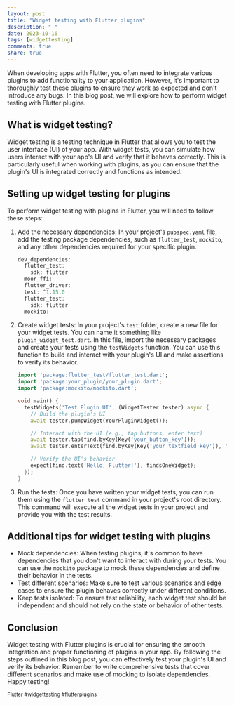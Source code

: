 ```yaml
---
layout: post
title: "Widget testing with Flutter plugins"
description: " "
date: 2023-10-16
tags: [widgettesting]
comments: true
share: true
---
```


When developing apps with Flutter, you often need to integrate various plugins to add functionality to your application. However, it's important to thoroughly test these plugins to ensure they work as expected and don't introduce any bugs. In this blog post, we will explore how to perform widget testing with Flutter plugins.

## What is widget testing?

Widget testing is a testing technique in Flutter that allows you to test the user interface (UI) of your app. With widget tests, you can simulate how users interact with your app's UI and verify that it behaves correctly. This is particularly useful when working with plugins, as you can ensure that the plugin's UI is integrated correctly and functions as intended.

## Setting up widget testing for plugins

To perform widget testing with plugins in Flutter, you will need to follow these steps:

1. Add the necessary dependencies: In your project's `pubspec.yaml` file, add the testing package dependencies, such as `flutter_test`, `mockito`, and any other dependencies required for your specific plugin.

    ```dart
    dev_dependencies:
      flutter_test:
        sdk: flutter
      moor_ffi:
      flutter_driver:
      test: ^1.15.0
      flutter_test:
        sdk: flutter
      mockito:
    ```

2. Create widget tests: In your project's `test` folder, create a new file for your widget tests. You can name it something like `plugin_widget_test.dart`. In this file, import the necessary packages and create your tests using the `testWidgets` function. You can use this function to build and interact with your plugin's UI and make assertions to verify its behavior.

    ```dart
    import 'package:flutter_test/flutter_test.dart';
    import 'package:your_plugin/your_plugin.dart';
    import 'package:mockito/mockito.dart';

    void main() {
      testWidgets('Test Plugin UI', (WidgetTester tester) async {
        // Build the plugin's UI
        await tester.pumpWidget(YourPluginWidget());

        // Interact with the UI (e.g., tap buttons, enter text)
        await tester.tap(find.byKey(Key('your_button_key')));
        await tester.enterText(find.byKey(Key('your_textfield_key')), 'Hello, Flutter!');

        // Verify the UI's behavior
        expect(find.text('Hello, Flutter!'), findsOneWidget);
      });
    }
    ```

3. Run the tests: Once you have written your widget tests, you can run them using the `flutter test` command in your project's root directory. This command will execute all the widget tests in your project and provide you with the test results.

## Additional tips for widget testing with plugins

- Mock dependencies: When testing plugins, it's common to have dependencies that you don't want to interact with during your tests. You can use the `mockito` package to mock these dependencies and define their behavior in the tests.
- Test different scenarios: Make sure to test various scenarios and edge cases to ensure the plugin behaves correctly under different conditions.
- Keep tests isolated: To ensure test reliability, each widget test should be independent and should not rely on the state or behavior of other tests.

## Conclusion

Widget testing with Flutter plugins is crucial for ensuring the smooth integration and proper functioning of plugins in your app. By following the steps outlined in this blog post, you can effectively test your plugin's UI and verify its behavior. Remember to write comprehensive tests that cover different scenarios and make use of mocking to isolate dependencies. Happy testing!

<sup>Flutter #widgettesting #flutterplugins</sup>